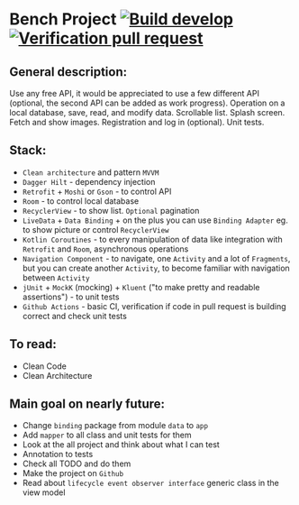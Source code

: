 # Bench Project [![Build develop](https://github.com/Nataniel-Antosik/Bench_Project/actions/workflows/build-develop.yml/badge.svg)](https://github.com/Nataniel-Antosik/Bench_Project/actions/workflows/build-develop.yml) [![Verification pull request](https://github.com/Nataniel-Antosik/Bench_Project/actions/workflows/verification-pull-request.yml/badge.svg)](https://github.com/Nataniel-Antosik/Bench_Project/actions/workflows/verification-pull-request.yml)


## General description:
Use any free API, it would be appreciated to use a few different API (optional, the second API can be added as work progress). Operation on a local database, save, read, and modify data. Scrollable list. Splash screen. Fetch and show images. Registration and log in (optional). Unit tests.

## Stack:
* `Clean architecture` and pattern `MVVM`
* `Dagger Hilt` - dependency injection
* `Retrofit` + `Moshi` or `Gson` - to control API
* `Room` - to control local database
* `RecyclerView` - to show list. `Optional` pagination
* `LiveData` + `Data Binding` + on the plus you can use `Binding Adapter` eg. to show picture or control `RecyclerView`
* `Kotlin Coroutines` - to every manipulation of data like integration with `Retrofit` and `Room`, asynchronous operations
* `Navigation Component` - to navigate, one `Activity` and a lot of `Fragments`, but you can create another `Activity`, to become familiar with navigation between `Activity`
* `jUnit` + `MockK` (mocking) + `Kluent` ("to make pretty and readable assertions") - to unit tests
* `Github Actions` - basic CI, verification if code in pull request is building correct and check unit tests

## To read:

* Clean Code
* Clean Architecture

## Main goal on nearly future:
* Change `binding` package from module `data` to `app`
* Add `mapper` to all class and unit tests for them
* Look at the all project and think about what I can test
* Annotation to tests
* Check all TODO and do them
* Make the project on `Github`
* Read about `lifecycle event observer interface` generic class in the view model

